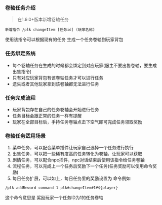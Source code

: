 ### 卷轴任务介绍

> 在1.9.0+版本新增卷轴任务

```
新增指令 /plk changeItem [任务id] (玩家名称) 
```

使用该指令可以根据现有的任务 生成一个任务卷轴到玩家背包

### 任务绑定系统

* 每个卷轴任务在生成的时候都会绑定到对应玩家(服主不要出售卷轴，要生成出售指令)
* 只有对应玩家背包有该卷轴任务才可以进行任务
* 遗失或者其他玩家拿到该卷轴都无法进行任务

### 任务完成流程

* 玩家背包存在自己的任务卷轴会开始进行任务
* 任务目标会跟正常的任务一样有提醒
* 玩家在全部目标后，手持任务卷轴点击下空气即可完成任务领取奖励

### 卷轴任务适用场景

1. 菜单任务，可以配合菜单插件让玩家自己选择一个任务进行执行
2. 出售任务，可以把一些稀有度高的任务转化为卷轴，让玩家可以获取
3. 剧情任务，可以配合npc插件，npc对话结束后使用该指令给任务卷轴
4. 流程任务，可以完成上一个任务后奖励下一个任务(任务奖励可以使用命令奖励)
5. 每日任务扩展，可以如上，每日任务里的奖励设置为 命令例如

```
/plk addReward command 1 plk#changeItem#1#${player}
```

这个命令意思是 奖励玩家一个任务ID为1的任务卷轴